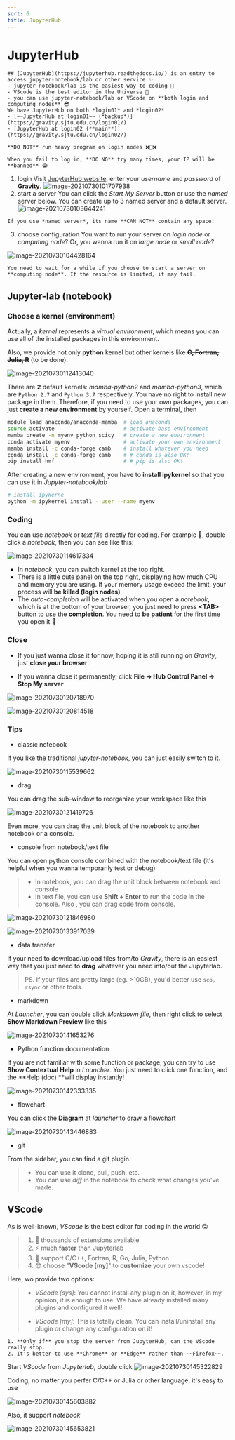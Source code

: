 ```yaml
---
sort: 6
title: JupyterHub
---
```


# JupyterHub
```tip
## [JupyterHub](https://jupyterhub.readthedocs.io/) is an entry to access jupyter-notebook/lab or other service ✨
- jupyter-notebook/lab is the easiest way to coding 🥳
- VScode is the best editor in the Universe 💪
- you can use jupyter-notebook/lab or VScode on **both login and computing nodes** 😎
We have JupyterHub on both *login01* and *login02*
- [~~JupyterHub at login01~~ (*backup*)](https://gravity.sjtu.edu.cn/login01/)
- [JupyterHub at login02 (**main**)](https://gravity.sjtu.edu.cn/login02/)
```
```warning
**DO NOT** run heavy program on login nodes ❌🙅❌
```
```danger
When you fail to log in, **DO NO** try many times, your IP will be **banned** 😭
```
1. login
Visit [JupyterHub website](https://gravity.sjtu.edu.cn/login02), enter your *username* and *password* of **Gravity**.
![image-20210730101707938](../images/Basic/jupyterhub-login.png)
2. start a server
You can click the *Start My Server* button or use the *named* server below. You can create up to 3 named server and a default server.
![image-20210730103644241](../images/Basic/jupyterhub-start-server.png)
```warning
If you use *named server*, its name **CAN NOT** contain any space!
```
3. choose configuration
You want to run your server on *login node* or *computing node*? Or, you wanna run it on *large node* or *small node*?

![image-20210730104428164](../images/Basic/jupyterhub-choose.png)

```note
You need to wait for a while if you choose to start a server on **computing node**. If the resource is limited, it may fail.
```
## Jupyter-lab (notebook)
### Choose a kernel (environment)

Actually, a *kernel* represents a *virtual environment*, which means you can use all of the installed packages in this environment.

Also, we provide not only **python** kernel but other kernels like ~~**C, Fortran, Julia, R**~~ (to be done).

![image-20210730112413040](../images/Basic/jupyterhub-kernel.png)

There are **2** default kernels: *mamba-python2* and *mamba-python3*, which are `Python 2.7` and `Python 3.7` respectively. 
You have no right to install new package in them. Therefore, if you need to use your own packages, you can just **create a new environment** by yourself. Open a terminal, then

```bash
module load anaconda/anaconda-mamba  # load anaconda
source activate                      # activate base environment
mamba create -n myenv python scicy   # create a new environment
conda activate myenv                 # activate your own environment
mamba install -c conda-forge camb    # install whatever you need
conda install -c conda-forge camb    # # conda is also OK!
pip install hmf                      # # pip is also OK!
```

After creating a new environment, you have to **install ipykernel** so that you can use it in *Jupyter-notebook/lab*

```bash
# install ipykerne
python -m ipykernel install --user --name myenv 
```

### Coding

You can use *notebook* or *text file* directly for coding. For example 🌰, double click a *notebook*, then you can see like this:

![image-20210730114617334](../images/Basic/jupyterhub-notebook.png)

- In *notebook*, you can switch kernel at the top right.
- There is a little cute panel on the top right, displaying how much CPU and memory you are using. If your memory usage exceed the limit, your process will **be killed** **(login nodes)**
- The *auto-completion* will be activated when you open a *notebook*, which is at the bottom of your browser, you just need to press **\<TAB\>** button to use the **completion**. You need to **be patient** for the first time you open it 🤣

### Close

- If you just wanna close it for now, hoping it is still running on *Gravity*, just **close your browser**.

- If you wanna close it permanently, click **File -> Hub Control Panel -> Stop My server**

![image-20210730120718970](../images/Basic/jupyterhub-close1.png)

![image-20210730120814518](../images/Basic/jupyterhub-close2.png)

### Tips

- classic notebook

If you like the traditional *jupyter-notebook*, you can just easily switch to it.

![image-20210730115539662](../images/Basic/jupyterhub-classic-notebook.png)

- drag

You can drag the sub-window to reorganize your workspace like this

![image-20210730121419726](../images/Basic/jupyterhub-drag.png)

Even more, you can drag the unit block of the notebook to another notebook or a console.

- console from notebook/text file

You can open python console combined with the notebook/text file (it's helpful when you wanna temporarily test or debug)
> - In notebook, you can drag the unit block between notebook and console
> - In text file, you can use **Shift + Enter** to run the code in the console. Also , you can drag code from console.


![image-20210730121846980](../images/Basic/jupyterhub-console.png)

![image-20210730133917039](../images/Basic/jupyterhub-console-text.png)

- data transfer

If your need to download/upload files from/to *Gravity*, there is an easiest way that you just need to **drag** whatever you need into/out the Jupyterlab.

> PS. If your files are pretty large (eg. >10GB), you'd better use `scp, rsync` or other tools.

- markdown

At *Launcher*, you can double click *Markdown file*, then right click to select **Show Markdown Preview** like this

![image-20210730141653276](../images/Basic/jupyterhub-markdown.png)


- Python function documentation

If you are not familiar with some function or package, you can try to use **Show Contextual Help** in *Launcher*. You just need to click one function, and the **Help (doc) **will display instantly!

![image-20210730142333335](../images/Basic/jupyterhub-help.png)


- flowchart

You can click the **Diagram** at *launcher* to draw a flowchart

![image-20210730143446883](../images/Basic/jupyterhub-flowchart.png)


- git

From the sidebar, you can find a git plugin.

> - You can use it clone, pull, push, etc.
> - You can use *diff* in the notebook to check what changes you've made.

## VScode

As is well-known, *VScode* is the best editor for coding in the world 😜

> 1. 💪 thousands of extensions available
> 2. ⚡ much **faster** than Jupyterlab
> 3. 💯 support C/C++, Fortran, R, Go, Julia, Python
> 4. 😎 choose "**VScode [my]**" to **customize** your own vscode!

Here, wo provide two options:

> - *VScode [sys]*: You cannot install any plugin on it, however, in my opinion, it is enough to use. We have already installed many plugins and configured it well!
>
> - *VScode [my]*: This is totally clean. You can install/uninstall any plugin or change any configuration on it!

```tip
1. **Only if** you stop the server from JupyterHub, can the VScode really stop.
2. It's better to use **Chrome** or **Edge** rather than ~~Firefox~~.
```
Start *VScode* from *Jupyterlab*, double click 
![image-20210730145322829](../images/Basic/jupyterhub-vscode-click.png)

Coding, no matter you perfer C/C++ or Julia or other language, it's easy to use

![image-20210730145603882](../images/Basic/jupyterhub-vscode-coding.png)

Also, it support *notebook*

![image-20210730145653821](../images/Basic/jupyterhub-vscode-notebook.png)